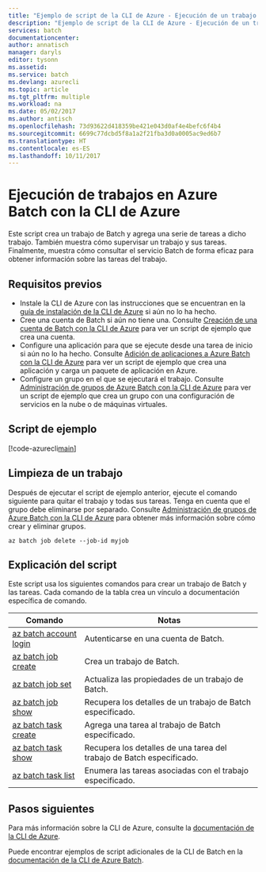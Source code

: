 ```yaml
---
title: "Ejemplo de script de la CLI de Azure - Ejecución de un trabajo con Batch | Microsoft Docs"
description: "Ejemplo de script de la CLI de Azure - Ejecución de un trabajo con Batch"
services: batch
documentationcenter: 
author: annatisch
manager: daryls
editor: tysonn
ms.assetid: 
ms.service: batch
ms.devlang: azurecli
ms.topic: article
ms.tgt_pltfrm: multiple
ms.workload: na
ms.date: 05/02/2017
ms.author: antisch
ms.openlocfilehash: 73d93622d418359be421e043d0af4e4befc6f4b4
ms.sourcegitcommit: 6699c77dcbd5f8a1a2f21fba3d0a0005ac9ed6b7
ms.translationtype: HT
ms.contentlocale: es-ES
ms.lasthandoff: 10/11/2017
---
```

# <a name="running-jobs-on-azure-batch-with-azure-cli"></a>Ejecución de trabajos en Azure Batch con la CLI de Azure

Este script crea un trabajo de Batch y agrega una serie de tareas a dicho trabajo. También muestra cómo supervisar un trabajo y sus tareas. Finalmente, muestra cómo consultar el servicio Batch de forma eficaz para obtener información sobre las tareas del trabajo.

## <a name="prerequisites"></a>Requisitos previos

- Instale la CLI de Azure con las instrucciones que se encuentran en la [guía de instalación de la CLI de Azure](https://docs.microsoft.com/cli/azure/install-azure-cli) si aún no lo ha hecho.
- Cree una cuenta de Batch si aún no tiene una. Consulte [Creación de una cuenta de Batch con la CLI de Azure](https://docs.microsoft.com/azure/batch/scripts/batch-cli-sample-create-account) para ver un script de ejemplo que crea una cuenta.
- Configure una aplicación para que se ejecute desde una tarea de inicio si aún no lo ha hecho. Consulte [Adición de aplicaciones a Azure Batch con la CLI de Azure](https://docs.microsoft.com/azure/batch/scripts/batch-cli-sample-add-application) para ver un script de ejemplo que crea una aplicación y carga un paquete de aplicación en Azure.
- Configure un grupo en el que se ejecutará el trabajo. Consulte [Administración de grupos de Azure Batch con la CLI de Azure](https://docs.microsoft.com/azure/batch/batch-cli-sample-manage-pool) para ver un script de ejemplo que crea un grupo con una configuración de servicios en la nube o de máquinas virtuales.

## <a name="sample-script"></a>Script de ejemplo

[!code-azurecli[main](../../../cli_scripts/batch/run-job/run-job.sh "Run Job")]

## <a name="clean-up-job"></a>Limpieza de un trabajo

Después de ejecutar el script de ejemplo anterior, ejecute el comando siguiente para quitar el trabajo y todas sus tareas. Tenga en cuenta que el grupo debe eliminarse por separado. Consulte [Administración de grupos de Azure Batch con la CLI de Azure](./batch-cli-sample-manage-pool.md) para obtener más información sobre cómo crear y eliminar grupos.

```azurecli
az batch job delete --job-id myjob
```

## <a name="script-explanation"></a>Explicación del script

Este script usa los siguientes comandos para crear un trabajo de Batch y las tareas. Cada comando de la tabla crea un vínculo a documentación específica de comando.

| Comando | Notas |
|---|---|
| [az batch account login](https://docs.microsoft.com/cli/azure/batch/account#az_batch_account_login) | Autenticarse en una cuenta de Batch.  |
| [az batch job create](https://docs.microsoft.com/cli/azure/batch/job#az_batch_job_create) | Crea un trabajo de Batch.  |
| [az batch job set](https://docs.microsoft.com/cli/azure/batch/job#az_batch_job_set) | Actualiza las propiedades de un trabajo de Batch.  |
| [az batch job show](https://docs.microsoft.com/cli/azure/batch/job#az_batch_job_show) | Recupera los detalles de un trabajo de Batch especificado.  |
| [az batch task create](https://docs.microsoft.com/cli/azure/batch/task#az_batch_task_create) | Agrega una tarea al trabajo de Batch especificado.  |
| [az batch task show](https://docs.microsoft.com/cli/azure/batch/task#az_batch_task_show) | Recupera los detalles de una tarea del trabajo de Batch especificado.  |
| [az batch task list](https://docs.microsoft.com/cli/azure/batch/task#az_batch_task_list) | Enumera las tareas asociadas con el trabajo especificado.  |

## <a name="next-steps"></a>Pasos siguientes

Para más información sobre la CLI de Azure, consulte la [documentación de la CLI de Azure](https://docs.microsoft.com/cli/azure/overview).

Puede encontrar ejemplos de script adicionales de la CLI de Batch en la [documentación de la CLI de Azure Batch](../batch-cli-samples.md).
